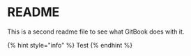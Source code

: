 # README

This is a second readme file to see what GitBook does with it.

{% hint style="info" %}
Test
{% endhint %}
